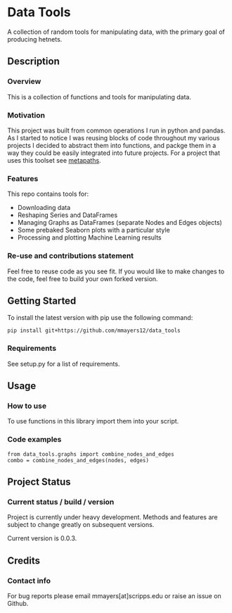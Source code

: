# Data Tools

A collection of random tools for manipulating data,
with the primary goal of producing hetnets.

## Description

### Overview

This is a collection of functions and tools for manipulating data. 

### Motivation

This project was built from common operations I run in python and pandas. As I started to notice I was reusing blocks of
code throughout my various projects I decided to abstract them into functions, and packge them in a way they could be
easily integrated into future projects. For a project that uses this 
toolset see [metapaths](https://github.com/mmayers12/metapaths/).

### Features

This repo contains tools for:

- Downloading data
- Reshaping Series and DataFrames
- Managing Graphs as DataFrames (separate Nodes and Edges objects)
- Some prebaked Seaborn plots with a particular style
- Processing and plotting Machine Learning results

### Re-use and contributions statement

Feel free to reuse code as you see fit.  If you would like to make changes to the code, feel free to 
build your own forked version.


## Getting Started

To install the latest version with pip use the following command:

    pip install git+https://github.com/mmayers12/data_tools

### Requirements 

See setup.py for a list of requirements.

## Usage

### How to use

To use functions in this library import them into your script.

### Code examples

    from data_tools.graphs import combine_nodes_and_edges
    combo = combine_nodes_and_edges(nodes, edges)

## Project Status

### Current status / build / version

Project is currently under heavy development. Methods and features are subject to change greatly on subsequent versions.

Current version is 0.0.3.

## Credits

### Contact info

For bug reports please email mmayers[at]scripps.edu or raise an issue on Github.

